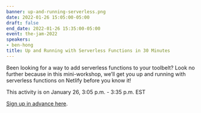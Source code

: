 ```yaml
---
banner: up-and-running-serverless.png
date: 2022-01-26 15:05:00-05:00
draft: false
end_date: 2022-01-26 15:35:00-05:00
event: the-jam-2022
speakers:
- ben-hong
title: Up and Running with Serverless Functions in 30 Minutes
---
```



Been looking for a way to add serverless functions to your toolbelt? Look no further because in this mini-workshop, we’ll get you up and running with serverless functions on Netlify before you know it!

This activity is on January 26, 3:05 p.m. - 3:35 p.m. EST

[Sign up in advance here](https://netlify.zoom.us/webinar/register/WN_UiKkA2_rQ5WEtQ83-TArXw).
